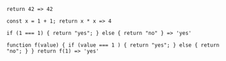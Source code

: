 <!-- placeholder to force blank line before included text -->

~~~text
return 42 => 42

const x = 1 + 1; return x * x => 4

if (1 === 1) { return "yes"; } else { return "no" } => 'yes'

function f(value) { if (value === 1 ) { return "yes"; } else { return "no"; } } return f(1) => 'yes'
~~~


<!-- placeholder to force blank line after included text -->
